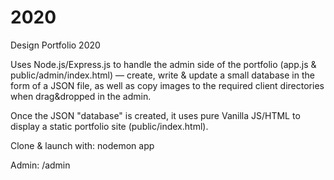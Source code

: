 # 2020

Design Portfolio 2020

Uses Node.js/Express.js to handle the admin side of the portfolio (app.js & public/admin/index.html) — create, write & update a small database in the form of a JSON file, as well as copy images to the required client directories when drag&dropped in the admin.

Once the JSON "database" is created, it uses pure Vanilla JS/HTML to display a static portfolio site (public/index.html).

Clone & launch with: nodemon app

Admin: /admin
